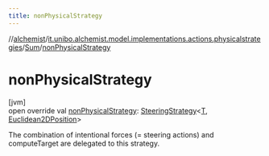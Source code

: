 ```yaml
---
title: nonPhysicalStrategy
---
```

//[alchemist](../../../index.html)/[it.unibo.alchemist.model.implementations.actions.physicalstrategies](../index.html)/[Sum](index.html)/[nonPhysicalStrategy](non-physical-strategy.html)



# nonPhysicalStrategy



[jvm]\
open override val [nonPhysicalStrategy](non-physical-strategy.html): [SteeringStrategy](../../it.unibo.alchemist.model.interfaces/-steering-strategy/index.html)<[T](index.html), [Euclidean2DPosition](../../it.unibo.alchemist.model.implementations.positions/-euclidean2-d-position/index.html)>



The combination of intentional forces (= steering actions) and computeTarget are delegated to this strategy.




